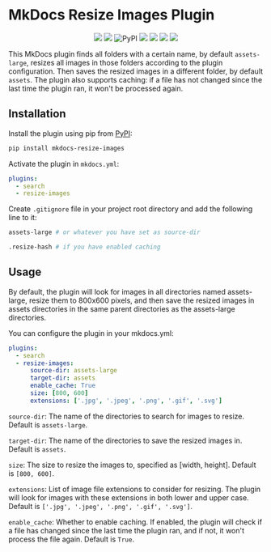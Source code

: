# MkDocs Resize Images Plugin

<p align="center">
<a href="https://hits.seeyoufarm.com"><img src="https://hits.seeyoufarm.com/api/count/incr/badge.svg?url=https%3A%2F%2Fgithub.com%2FJakubAndrysek%2Fmkdocs-resize-images&count_bg=%2379C83D&title_bg=%23555555&icon=&icon_color=%23E7E7E7&title=hits&edge_flat=true"/></a>
<img src="https://img.shields.io/github/license/JakubAndrysek/mkdocs-resize-images?style=flat-square">
<img alt="PyPI" src="https://img.shields.io/pypi/v/mkdocs-resize-images?style=flat-square">
<img src="https://img.shields.io/github/stars/JakubAndrysek/mkdocs-resize-images?style=flat-square">
<img src="https://img.shields.io/github/forks/JakubAndrysek/mkdocs-resize-images?style=flat-square">
<img src="https://img.shields.io/github/issues/JakubAndrysek/mkdocs-resize-images?style=flat-square">
<img src="https://static.pepy.tech/personalized-badge/mkdocs-resize-images?period=month&units=international_system&left_color=black&right_color=orange&left_text=Downloads">
</p>

This MkDocs plugin finds all folders with a certain name, by default `assets-large`, resizes all images in those folders according to the plugin configuration.
Then saves the resized images in a different folder, by default `assets`.
The plugin also supports caching: if a file has not changed since the last time the plugin ran, it won't be processed again.

## Installation

Install the plugin using pip from [PyPI](https://pypi.org/project/mkdocs-resize-images/):

```bash
pip install mkdocs-resize-images
```

Activate the plugin in `mkdocs.yml`:

```yaml
plugins:
  - search
  - resize-images
```

Create `.gitignore` file in your project root directory and add the following line to it:

```bash
assets-large # or whatever you have set as source-dir

.resize-hash # if you have enabled caching
```


## Usage

By default, the plugin will look for images in all directories named assets-large, resize them to 800x600 pixels, and then save the resized images in assets directories in the same parent directories as the assets-large directories.

You can configure the plugin in your mkdocs.yml:

```yaml
plugins:
  - search
  - resize-images:
      source-dir: assets-large
      target-dir: assets
      enable_cache: True
      size: [800, 600]
      extensions: ['.jpg', '.jpeg', '.png', '.gif', '.svg']
```

`source-dir`: The name of the directories to search for images to resize. Default is `assets-large`.

`target-dir`: The name of the directories to save the resized images in. Default is `assets`.

`size`: The size to resize the images to, specified as [width, height]. Default is `[800, 600]`.

`extensions`: List of image file extensions to consider for resizing. The plugin will look for images with these extensions in both lower and upper case. Default is `['.jpg', '.jpeg', '.png', '.gif', '.svg']`.

`enable_cache`: Whether to enable caching. If enabled, the plugin will check if a file has changed since the last time the plugin ran, and if not, it won't process the file again. Default is `True`.